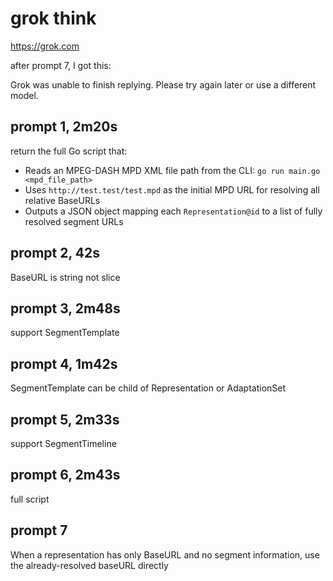 # grok think

https://grok.com

after prompt 7, I got this:

Grok was unable to finish replying.
Please try again later or use a different model.

## prompt 1, 2m20s

return the full Go script that:
- Reads an MPEG-DASH MPD XML file path from the CLI: `go run main.go <mpd_file_path>`
- Uses `http://test.test/test.mpd` as the initial MPD URL for resolving all relative BaseURLs
- Outputs a JSON object mapping each `Representation@id` to a list of fully resolved segment URLs

## prompt 2, 42s

BaseURL is string not slice

## prompt 3, 2m48s

support SegmentTemplate

## prompt 4, 1m42s

SegmentTemplate can be child of Representation or AdaptationSet

## prompt 5, 2m33s

support SegmentTimeline

## prompt 6, 2m43s

full script

## prompt 7

When a representation has only BaseURL and no segment information, use the
already-resolved baseURL directly

